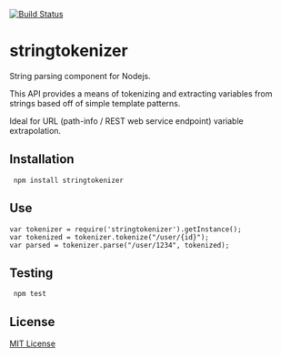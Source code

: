 [![Build Status](https://travis-ci.org/mrmarbles/stringtokenizer.png)](https://travis-ci.org/mrmarbles/stringtokenizer)

stringtokenizer
==========================

String parsing component for Nodejs.

This API provides a means of tokenizing and extracting variables
from strings based off of simple template patterns.

Ideal for URL (path-info / REST web service endpoint) variable extrapolation.

Installation
---------------
     npm install stringtokenizer

Use
---------------
    var tokenizer = require('stringtokenizer').getInstance();
    var tokenized = tokenizer.tokenize("/user/{id}");
    var parsed = tokenizer.parse("/user/1234", tokenized);

Testing
---------------
     npm test

License
-------
[MIT License](http://mrmarbles.mit-license.org/ "Mit License")